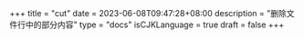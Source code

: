 +++
title = "cut"
date = 2023-06-08T09:47:28+08:00
description = "删除文件行中的部分内容"
type = "docs"
isCJKLanguage = true
draft = false
+++